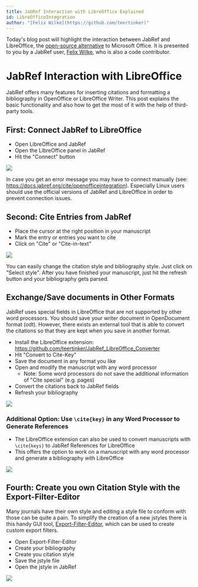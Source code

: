 ```yaml
---
title: JabRef Interaction with LibreOffice Explained
id: LibreOfficeIntegration
author: "[Felix Wilke](https://github.com/teertinker)"
---
```

Today's blog post will highlight the interaction between JabRef and LibreOffice, the [open-source alternative](https://www.libreoffice.org/) to Microsoft Office.
It is presented to you by a JabRef user, [Felix Wilke](https://github.com/teertinker), who is also a code contributor.

# JabRef Interaction with LibreOffice

JabRef offers many features for inserting citations and formatting a bibliography in OpenOffice or LibreOffice Writer.
This post explains the basic functionality and also how to get the most of it with the help of third-party tools.

## First: Connect JabRef to LibreOffice

- Open LibreOffice and JabRef
- Open the LibreOffice panel in JabRef
- Hit the "Connect" button

![](../img/ConnectToLibreOffice.gif)

In case you get an error message you may have to connect manually (see: <https://docs.jabref.org/cite/openofficeintegration>).
Especially Linux users should use the official versions of JabRef and LibreOffice in order to prevent connection issues.

## Second: Cite Entries from JabRef

- Place the cursor at the right position in your manuscript
- Mark the entry or entries you want to cite
- Click on "Cite" or "Cite-in-text"

![](../img/libreoffice_blog1.gif)

You can easily change the citation style and bibliography style.
Just click on "Select style".
After you have finished your manuscript, just hit the refresh button and your bibliography gets parsed.

## Exchange/Save documents in Other Formats

JabRef uses special fields in LibreOffice that are not supported by other word processors.
You should save your writer document in OpenDocument format (odt).
However, there exists an external tool that is able to convert the citations so that they are kept when you save in another format.

- Install the LibreOffice extension: <https://github.com/teertinker/JabRef_LibreOffice_Converter>
- Hit "Convert to Cite-Key"
- Save the document in any format you like
- Open and modify the manuscript with any word processor
  - Note: Some word processors do not save the additional information of "Cite special" (e.g. pages)
- Convert the citations back to JabRef fields
- Refresh your bibliography

![](../img/libreoffice_blog2.gif)

### Additional Option: Use `\cite{key}` in any Word Processor to Generate References

- The LibreOffice extension can also be used to convert manuscripts with `\cite{keys}` to JabRef References for LibreOffice
- This offers the option to work on a manuscript with any word processor and generate a bibliography with LibreOffice

![](../img/libreoffice_blog3.gif)

## Fourth: Create you own Citation Style with the Export-Filter-Editor

Many journals have their own style and editing a style file to conform with those can be quite a pain.
To simplify the creation of a new jstyles there is this handy GUI tool, [Export-Filter-Editor](https://github.com/teertinker/Export-Filter-Editor), which can be used to create custom export filters.

- Open Export-Filter-Editor
- Create your bibliography
- Create you citation style
- Save the jstyle file
- Open the jstyle in JabRef

![](../img/ExportFilterEditor.gif)
